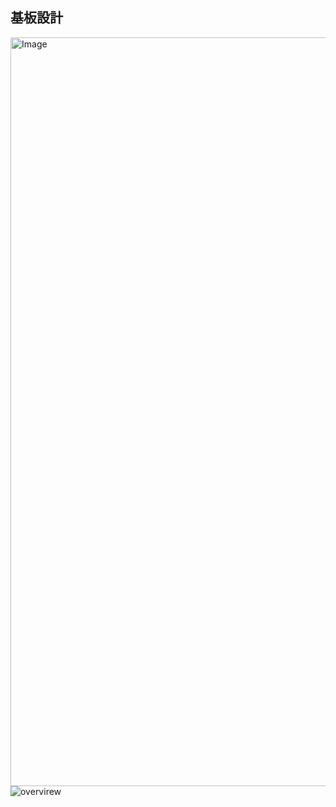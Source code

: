 ## 基板設計
<img width="1997" height="1198" alt="Image" src="https://github.com/user-attachments/assets/23351243-97e2-49cf-8a1c-f11b75f64de9" />
<img src=/images/blog/birdman-glider-avionics/overvirew.svg alt=overvirew loading=lazy>

